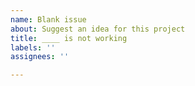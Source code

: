 ```yaml
---
name: Blank issue
about: Suggest an idea for this project
title: ____ is not working
labels: ''
assignees: ''

---
```



